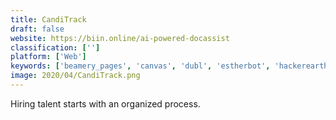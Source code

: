 ```yaml
---
title: CandiTrack
draft: false 
website: https://biin.online/ai-powered-docassist
classification: ['']
platform: ['Web']
keywords: ['beamery_pages', 'canvas', 'dubl', 'estherbot', 'hackerearth_recruitment_software', 'harness_talent', 'headstart', 'recruitee', 'recruiterflow', 'stanley_the_recruitment_bot', 'talentum']
image: 2020/04/CandiTrack.png
---
```

Hiring talent starts with an organized process.